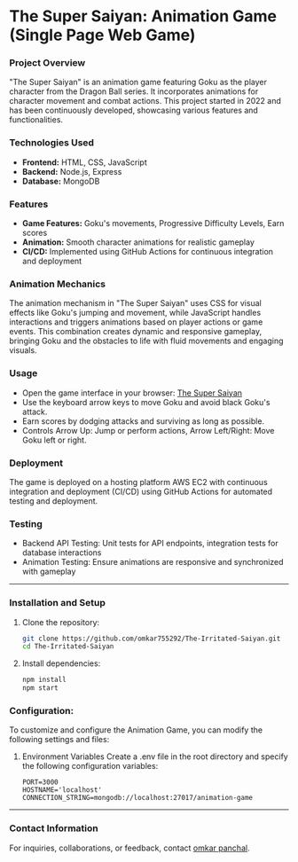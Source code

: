 # The Super Saiyan: Animation Game (Single Page Web Game)

### Project Overview

"The Super Saiyan" is an animation game featuring Goku as the player character from the Dragon Ball series. It incorporates animations for character movement and combat actions. This project started in 2022 and has been continuously developed, showcasing various features and functionalities.

### Technologies Used

- **Frontend:** HTML, CSS, JavaScript
- **Backend:** Node.js, Express
- **Database:** MongoDB

### Features

- **Game Features:** Goku's movements, Progressive Difficulty Levels, Earn scores
- **Animation:** Smooth character animations for realistic gameplay
- **CI/CD:** Implemented using GitHub Actions for continuous integration and deployment

###  Animation Mechanics

The animation mechanism in "The Super Saiyan" uses CSS for visual effects like Goku's jumping and movement, while JavaScript handles interactions and triggers animations based on player actions or game events. This combination creates dynamic and responsive gameplay, bringing Goku and the obstacles to life with fluid movements and engaging visuals. 

### Usage

- Open the game interface in your browser: [The Super Saiyan](http://13.53.187.244:9003/)
- Use the keyboard arrow keys to move Goku and avoid black Goku's attack.
- Earn scores by dodging attacks and surviving as long as possible.
- Controls Arrow Up: Jump or perform actions, Arrow Left/Right: Move Goku left or right. 

### Deployment

The game is deployed on a hosting platform AWS EC2 with continuous integration and deployment (CI/CD) using GitHub Actions for automated testing and deployment.

### Testing

- Backend API Testing: Unit tests for API endpoints, integration tests for database interactions
- Animation Testing: Ensure animations are responsive and synchronized with gameplay



------------


### Installation and Setup

1. Clone the repository:
   ```bash
   git clone https://github.com/omkar755292/The-Irritated-Saiyan.git
   cd The-Irritated-Saiyan
   ```

2. Install dependencies:
   ```bash
   npm install
   npm start
   ```

### Configuration:
To customize and configure the Animation Game, you can modify the following settings and files:

1. Environment Variables
Create a .env file in the root directory and specify the following configuration variables:
   ```plaintext
   PORT=3000
   HOSTNAME='localhost'
   CONNECTION_STRING=mongodb://localhost:27017/animation-game
   ```

------------

### Contact Information
For inquiries, collaborations, or feedback, contact [omkar panchal](mailto:omkarpanchal.cse@gmail.com).
